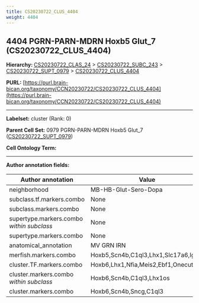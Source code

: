 ```yaml
---
title: CS20230722_CLUS_4404
weight: 4404
---
```

## 4404 PGRN-PARN-MDRN Hoxb5 Glut_7 (CS20230722_CLUS_4404)
<b>Hierarchy: </b>
[CS20230722_CLAS_24](../CS20230722_CLAS_24) >
[CS20230722_SUBC_243](../CS20230722_SUBC_243) >
[CS20230722_SUPT_0979](../CS20230722_SUPT_0979) >
[CS20230722_CLUS_4404](../CS20230722_CLUS_4404)

**PURL:** [https://purl.brain-bican.org/taxonomy/CCN20230722/CS20230722_CLUS_4404](https://purl.brain-bican.org/taxonomy/CCN20230722/CS20230722_CLUS_4404)

---


**Labelset:** cluster (Rank: 0)

**Parent Cell Set:** 0979 PGRN-PARN-MDRN Hoxb5 Glut_7 ([CS20230722_SUPT_0979](../CS20230722_SUPT_0979))



**Cell Ontology Term:** 

[MARKER GENES.]: #


---

[TRANSFERRED ANNOTATIONS.]: #


[AUTHOR ANNOTATION FIELDS.]: #


**Author annotation fields:**

| Author annotation | Value |
|-------------------|-------|
|neighborhood|MB-HB-Glut-Sero-Dopa|
|subclass.tf.markers.combo|None|
|subclass.markers.combo|None|
|supertype.markers.combo _within subclass_|None|
|supertype.markers.combo|None|
|anatomical_annotation|MV GRN IRN|
|merfish.markers.combo|Hoxb5,Scn4b,C1ql3,Lhx1,Slc17a6,Ighm|
|cluster.TF.markers.combo|Hoxb6,Lhx1,Nfia,Meis2,Ebf1,Onecut2|
|cluster.markers.combo _within subclass_|Hoxb6,Scn4b,C1ql3,Lhx1os|
|cluster.markers.combo|Hoxb6,Scn4b,Sncg,C1ql3|

